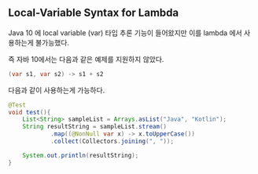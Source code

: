 ## Local-Variable Syntax for Lambda

Java 10 에 local variable (var) 타입 추론 기능이 들어왔지만 이를 lambda 에서
사용하는게 불가능했다. 

즉 자바 10에서는 다음과 같은 예제를 지원하지 않았다.

```java
(var s1, var s2) -> s1 + s2
```  

다음과 같이 사용하는게 가능하다. 

```java
@Test
void test(){
    List<String> sampleList = Arrays.asList("Java", "Kotlin");
    String resultString = sampleList.stream()
            .map((@NonNull var x) -> x.toUpperCase())
            .collect(Collectors.joining(", "));

    System.out.println(resultString);
}
```

